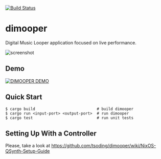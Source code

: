 [![Build Status](https://travis-ci.org/tsoding/dimooper.svg?branch=master)](https://travis-ci.org/tsoding/dimooper)

# dimooper #

Digital Music Looper application focused on live performance.

![screenshot](http://i.imgur.com/S5YzYiR.png)

## Demo ##

[![DIMOOPER DEMO](https://img.youtube.com/vi/qURmwdedUAI/0.jpg)](https://www.youtube.com/watch?v=qURmwdedUAI)

## Quick Start ##

```console
$ cargo build                           # build dimooper
$ cargo run <input-port> <output-port>  # run dimooper
$ cargo test                            # run unit tests
```

<!-- TODO(#222): document NixOS environment setup -->

## Setting Up With a Controller ##

Please, take a look at https://github.com/tsoding/dimooper/wiki/NixOS-QSynth-Setup-Guide

